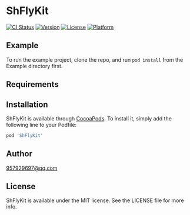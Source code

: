 # ShFlyKit

[![CI Status](https://img.shields.io/travis/957929697@qq.com/ShFlyKit.svg?style=flat)](https://travis-ci.org/957929697@qq.com/ShFlyKit)
[![Version](https://img.shields.io/cocoapods/v/ShFlyKit.svg?style=flat)](https://cocoapods.org/pods/ShFlyKit)
[![License](https://img.shields.io/cocoapods/l/ShFlyKit.svg?style=flat)](https://cocoapods.org/pods/ShFlyKit)
[![Platform](https://img.shields.io/cocoapods/p/ShFlyKit.svg?style=flat)](https://cocoapods.org/pods/ShFlyKit)

## Example

To run the example project, clone the repo, and run `pod install` from the Example directory first.

## Requirements

## Installation

ShFlyKit is available through [CocoaPods](https://cocoapods.org). To install
it, simply add the following line to your Podfile:

```ruby
pod 'ShFlyKit'
```

## Author

957929697@qq.com

## License

ShFlyKit is available under the MIT license. See the LICENSE file for more info.
